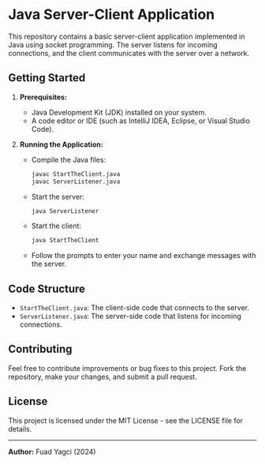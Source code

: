 # Java Server-Client Application

This repository contains a basic server-client application implemented in Java using socket programming. The server listens for incoming connections, and the client communicates with the server over a network.

## Getting Started

1. **Prerequisites:**
    - Java Development Kit (JDK) installed on your system.
    - A code editor or IDE (such as IntelliJ IDEA, Eclipse, or Visual Studio Code).

2. **Running the Application:**
    - Compile the Java files:
        ```bash
        javac StartTheClient.java
        javac ServerListener.java
        ```
    - Start the server:
        ```bash
        java ServerListener
        ```
    - Start the client:
        ```bash
        java StartTheClient
        ```
    - Follow the prompts to enter your name and exchange messages with the server.

## Code Structure

- `StartTheClient.java`: The client-side code that connects to the server.
- `ServerListener.java`: The server-side code that listens for incoming connections.

## Contributing

Feel free to contribute improvements or bug fixes to this project. Fork the repository, make your changes, and submit a pull request.

## License

This project is licensed under the MIT License - see the LICENSE file for details.

---

**Author:** Fuad Yagci (2024)